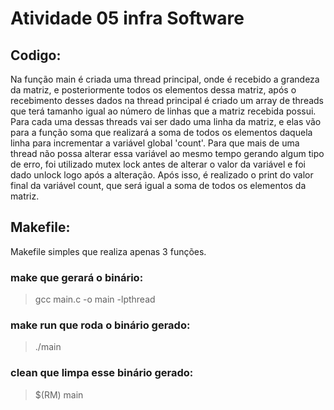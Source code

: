 # Atividade 05 infra Software


## Codigo: 
Na função main é criada uma thread principal, onde é recebido a grandeza da matriz, e posteriormente todos os elementos dessa matriz, após o recebimento desses dados na thread principal é criado um array de threads que terá tamanho igual ao número de linhas que a matriz recebida possui. Para cada uma dessas threads vai ser dado uma linha da matriz, e elas vão para a função soma que realizará a soma de todos os elementos daquela linha  para incrementar a variável global 'count'. Para que mais de uma thread não possa alterar essa variável ao mesmo tempo gerando algum tipo de erro, foi utilizado mutex lock antes de alterar o valor da variável e foi dado unlock logo após a alteração. Após isso, é realizado o print do valor final da variável count, que será igual a soma de todos os elementos da matriz.

## Makefile:

Makefile simples que realiza apenas 3 funções. 

### make que gerará o binário: 
> gcc main.c -o main -lpthread

### make run que roda o binário gerado:
> ./main

### clean que limpa esse binário gerado: 
> $(RM) main
